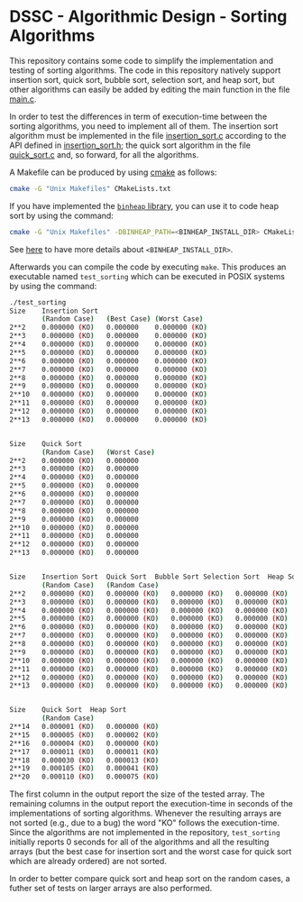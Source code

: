 # DSSC - Algorithmic Design - Sorting Algorithms
This repository contains some code to simplify the implementation and testing of sorting algorithms. The code in this repository natively support insertion sort, quick sort, bubble sort, selection sort, and heap sort, but other algorithms can easily be added by editing the main function in the file [main.c](src/main.c).

In order to test the differences in term of execution-time between the sorting algorithms, you need to implement all of them. The insertion sort algorithm must be implemented in the file [insertion_sort.c](src/insertion_sort.c) according to the API defined in [insertion_sort.h](src/insertion_sort.h); the quick sort algorithm in the file [quick_sort.c](src/quick_sort.c) and, so forward, for all the algorithms.


A Makefile can be produced by using [cmake](https://cmake.org/) as follows:
```bash
cmake -G "Unix Makefiles" CMakeLists.txt
```
If you have implemented the [`binheap` library](https://github.com/albertocasagrande/AD_bin_heaps), you can use it to code heap sort by using the command:
```bash
cmake -G "Unix Makefiles" -DBINHEAP_PATH=<BINHEAP_INSTALL_DIR> CMakeLists.txt
```
See [here](https://github.com/albertocasagrande/AD_bin_heaps) to have more details about `<BINHEAP_INSTALL_DIR>`.

Afterwards you can compile the code by executing `make`. This produces an executable named `test_sorting` which can be executed in POSIX systems by using the command:
```bash
./test_sorting
Size	Insertion Sort	          	        
    	(Random Case)	(Best Case)	(Worst Case)
2**2	0.000000 (KO)	0.000000	0.000000 (KO)
2**3	0.000000 (KO)	0.000000	0.000000 (KO)
2**4	0.000000 (KO)	0.000000	0.000000 (KO)
2**5	0.000000 (KO)	0.000000	0.000000 (KO)
2**6	0.000000 (KO)	0.000000	0.000000 (KO)
2**7	0.000000 (KO)	0.000000	0.000000 (KO)
2**8	0.000000 (KO)	0.000000	0.000000 (KO)
2**9	0.000000 (KO)	0.000000	0.000000 (KO)
2**10	0.000000 (KO)	0.000000	0.000000 (KO)
2**11	0.000000 (KO)	0.000000	0.000000 (KO)
2**12	0.000000 (KO)	0.000000	0.000000 (KO)
2**13	0.000000 (KO)	0.000000	0.000000 (KO)


Size	Quick Sort	          
    	(Random Case)	(Worst Case)
2**2	0.000000 (KO)	0.000000
2**3	0.000000 (KO)	0.000000
2**4	0.000000 (KO)	0.000000
2**5	0.000000 (KO)	0.000000
2**6	0.000000 (KO)	0.000000
2**7	0.000000 (KO)	0.000000
2**8	0.000000 (KO)	0.000000
2**9	0.000000 (KO)	0.000000
2**10	0.000000 (KO)	0.000000
2**11	0.000000 (KO)	0.000000
2**12	0.000000 (KO)	0.000000
2**13	0.000000 (KO)	0.000000


Size	Insertion Sort	Quick Sort	Bubble Sort	Selection Sort	Heap Sort
    	(Random Case)	(Random Case)			
2**2	0.000000 (KO)	0.000000 (KO)	0.000000 (KO)	0.000000 (KO)	0.000000 (KO)
2**3	0.000000 (KO)	0.000000 (KO)	0.000000 (KO)	0.000000 (KO)	0.000000 (KO)
2**4	0.000000 (KO)	0.000000 (KO)	0.000000 (KO)	0.000000 (KO)	0.000000 (KO)
2**5	0.000000 (KO)	0.000000 (KO)	0.000000 (KO)	0.000000 (KO)	0.000000 (KO)
2**6	0.000000 (KO)	0.000000 (KO)	0.000000 (KO)	0.000000 (KO)	0.000000 (KO)
2**7	0.000000 (KO)	0.000000 (KO)	0.000000 (KO)	0.000000 (KO)	0.000000 (KO)
2**8	0.000000 (KO)	0.000000 (KO)	0.000000 (KO)	0.000000 (KO)	0.000000 (KO)
2**9	0.000000 (KO)	0.000000 (KO)	0.000000 (KO)	0.000000 (KO)	0.000000 (KO)
2**10	0.000000 (KO)	0.000000 (KO)	0.000000 (KO)	0.000000 (KO)	0.000000 (KO)
2**11	0.000000 (KO)	0.000000 (KO)	0.000000 (KO)	0.000000 (KO)	0.000000 (KO)
2**12	0.000000 (KO)	0.000000 (KO)	0.000000 (KO)	0.000000 (KO)	0.000000 (KO)
2**13	0.000000 (KO)	0.000000 (KO)	0.000000 (KO)	0.000000 (KO)	0.000000 (KO)


Size	Quick Sort  Heap Sort
    	(Random Case)	
2**14	0.000001 (KO)	0.000000 (KO)
2**15	0.000005 (KO)	0.000002 (KO)
2**16	0.000004 (KO)	0.000000 (KO)
2**17	0.000011 (KO)	0.000011 (KO)
2**18	0.000030 (KO)	0.000013 (KO)
2**19	0.000105 (KO)	0.000041 (KO)
2**20	0.000110 (KO)	0.000075 (KO)
```

The first column in the output report the size of the tested array. The remaining columns in the output report the execution-time in seconds of the implementations of sorting algorithms. Whenever the resulting arrays are not sorted (e.g., due to a bug) the word "KO" follows the execution-time. Since the algorithms are not implemented in the repository, `test_sorting` initially reports 0 seconds for all of the algorithms and all the resulting arrays (but the best case for insertion sort and the worst case for quick sort which are already ordered) are not sorted. 

In order to better compare quick sort and heap sort on the random cases, a futher set of tests on larger arrays are also performed.
